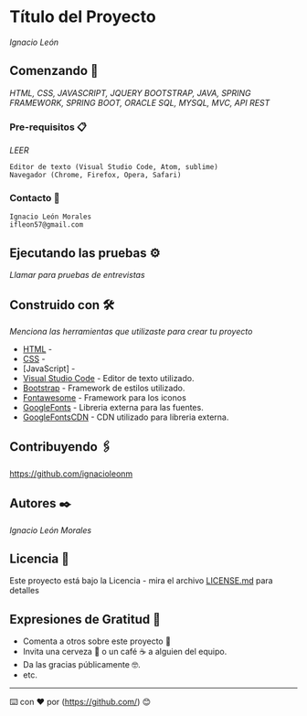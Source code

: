 # Título del Proyecto

_Ignacio León_

## Comenzando 🚀

_HTML, CSS, JAVASCRIPT, JQUERY BOOTSTRAP, JAVA, SPRING FRAMEWORK, SPRING BOOT, ORACLE SQL, MYSQL,
MVC, API REST_



### Pre-requisitos 📋

_LEER_

```
Editor de texto (Visual Studio Code, Atom, sublime)
Navegador (Chrome, Firefox, Opera, Safari)
```

### Contacto 🔧

```
Ignacio León Morales
ifleon57@gmail.com
```


## Ejecutando las pruebas ⚙️

_Llamar para pruebas de entrevistas_


## Construido con 🛠️

_Menciona las herramientas que utilizaste para crear tu proyecto_

* [HTML]() -
* [CSS]() -
* [JavaScript] -
* [Visual Studio Code](https://code.visualstudio.com/) - Editor de texto utilizado.
* [Bootstrap](https://getbootstrap.com/) - Framework de estilos utilizado.
* [Fontawesome](https://fontawesome.com/) - Framework para los iconos
* [GoogleFonts](https://fonts.google.com/) - Libreria externa para las fuentes.
* [GoogleFontsCDN]() - CDN utilizado para libreria externa.


## Contribuyendo 🖇️

https://github.com/ignacioleonm



## Autores ✒️

_Ignacio León Morales_


## Licencia 📄

Este proyecto está bajo la Licencia - mira el archivo [LICENSE.md](LICENSE.md) para detalles

## Expresiones de Gratitud 🎁

* Comenta a otros sobre este proyecto 📢
* Invita una cerveza 🍺 o un café ☕ a alguien del equipo. 
* Da las gracias públicamente 🤓.
* etc.



---
⌨️ con ❤️ por (https://github.com/) 😊

